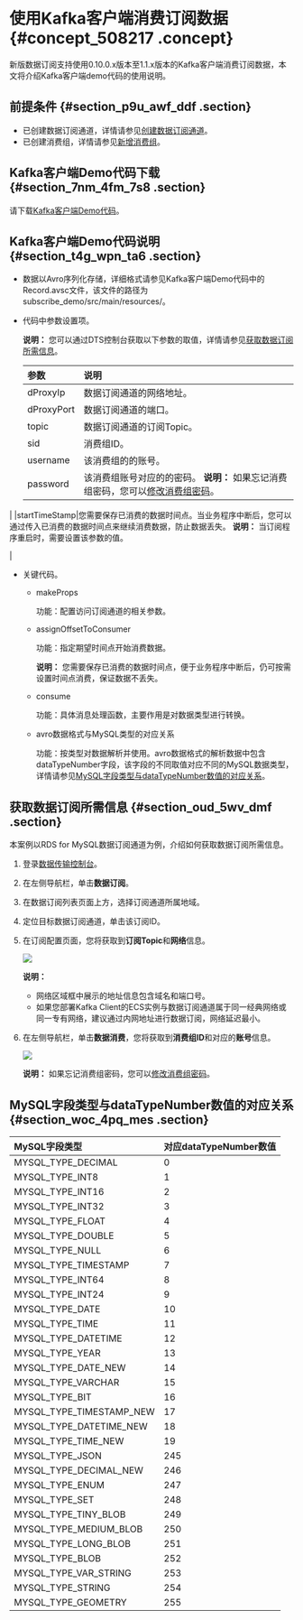 # 使用Kafka客户端消费订阅数据 {#concept_508217 .concept}

新版数据订阅支持使用0.10.0.x版本至1.1.x版本的Kafka客户端消费订阅数据，本文将介绍Kafka客户端demo代码的使用说明。

## 前提条件 {#section_p9u_awf_ddf .section}

-   已创建数据订阅通道，详情请参见[创建数据订阅通道](cn.zh-CN/用户指南/数据订阅（新）/创建数据订阅通道.md#)。
-   已创建消费组，详情请参见[新增消费组](cn.zh-CN/用户指南/数据订阅（新）/新增消费组.md#)。

## Kafka客户端Demo代码下载 {#section_7nm_4fm_7s8 .section}

请下载[Kafka客户端Demo代码](http://docs-aliyun.cn-hangzhou.oss.aliyun-inc.com/assets/attach/109395/cn_zh/1560419787994/subscribe_demo.tar)。

## Kafka客户端Demo代码说明 {#section_t4g_wpn_ta6 .section}

-   数据以Avro序列化存储，详细格式请参见Kafka客户端Demo代码中的Record.avsc文件，该文件的路径为subscribe\_demo/src/main/resources/。
-   代码中参数设置项。

    **说明：** 您可以通过DTS控制台获取以下参数的取值，详情请参见[获取数据订阅所需信息](#section_oud_5wv_dmf)。

    |参数|说明|
    |:-|:-|
    |dProxyIp|数据订阅通道的网络地址。|
    |dProxyPort|数据订阅通道的端口。|
    |topic|数据订阅通道的订阅Topic。|
    |sid|消费组ID。|
    |username|该消费组的的账号。|
    |password|该消费组账号对应的的密码。 **说明：** 如果忘记消费组密码，您可以[修改消费组密码](cn.zh-CN/用户指南/数据订阅（新）/管理消费组.md#section_isf_puz_17u)。

 |
    |startTimeStamp|您需要保存已消费的数据时间点。当业务程序中断后，您可以通过传入已消费的数据时间点来继续消费数据，防止数据丢失。 **说明：** 当订阅程序重启时，需要设置该参数的值。

 |

-   关键代码。
    -   makeProps

        功能：配置访问订阅通道的相关参数。

    -   assignOffsetToConsumer

        功能：指定期望时间点开始消费数据。

        **说明：** 您需要保存已消费的数据时间点，便于业务程序中断后，仍可按需设置时间点消费，保证数据不丢失。

    -   consume

        功能：具体消息处理函数，主要作用是对数据类型进行转换。

    -   avro数据格式与MySQL类型的对应关系

        功能：按类型对数据解析并使用。avro数据格式的解析数据中包含dataTypeNumber字段，该字段的不同取值对应不同的MySQL数据类型，详情请参见[MySQL字段类型与dataTypeNumber数值的对应关系](#section_woc_4pq_mes)。


## 获取数据订阅所需信息 {#section_oud_5wv_dmf .section}

本案例以RDS for MySQL数据订阅通道为例，介绍如何获取数据订阅所需信息。

1.  登录[数据传输控制台](https://dts.console.aliyun.com/)。
2.  在左侧导航栏，单击**数据订阅**。
3.  在数据订阅列表页面上方，选择订阅通道所属地域。
4.  定位目标数据订阅通道，单击该订阅ID。
5.  在订阅配置页面，您将获取到**订阅Topic**和**网络**信息。

    ![](http://static-aliyun-doc.oss-cn-hangzhou.aliyuncs.com/assets/img/408280/156047863948804_zh-CN.png)

    **说明：** 

    -   网络区域框中展示的地址信息包含域名和端口号。
    -   如果您部署Kafka Client的ECS实例与数据订阅通道属于同一经典网络或同一专有网络，建议通过内网地址进行数据订阅，网络延迟最小。
6.  在左侧导航栏，单击**数据消费**，您将获取到**消费组ID**和对应的**账号**信息。

    ![](http://static-aliyun-doc.oss-cn-hangzhou.aliyuncs.com/assets/img/408280/156047863948805_zh-CN.png)

    **说明：** 如果忘记消费组密码，您可以[修改消费组密码](cn.zh-CN/用户指南/数据订阅（新）/管理消费组.md#section_isf_puz_17u)。


## MySQL字段类型与dataTypeNumber数值的对应关系 {#section_woc_4pq_mes .section}

|MySQL字段类型|对应dataTypeNumber数值|
|:--------|:-----------------|
|MYSQL\_TYPE\_DECIMAL|0|
|MYSQL\_TYPE\_INT8|1|
|MYSQL\_TYPE\_INT16|2|
|MYSQL\_TYPE\_INT32|3|
|MYSQL\_TYPE\_FLOAT|4|
|MYSQL\_TYPE\_DOUBLE|5|
|MYSQL\_TYPE\_NULL|6|
|MYSQL\_TYPE\_TIMESTAMP|7|
|MYSQL\_TYPE\_INT64|8|
|MYSQL\_TYPE\_INT24|9|
|MYSQL\_TYPE\_DATE|10|
|MYSQL\_TYPE\_TIME|11|
|MYSQL\_TYPE\_DATETIME|12|
|MYSQL\_TYPE\_YEAR|13|
|MYSQL\_TYPE\_DATE\_NEW|14|
|MYSQL\_TYPE\_VARCHAR|15|
|MYSQL\_TYPE\_BIT|16|
|MYSQL\_TYPE\_TIMESTAMP\_NEW|17|
|MYSQL\_TYPE\_DATETIME\_NEW|18|
|MYSQL\_TYPE\_TIME\_NEW|19|
|MYSQL\_TYPE\_JSON|245|
|MYSQL\_TYPE\_DECIMAL\_NEW|246|
|MYSQL\_TYPE\_ENUM|247|
|MYSQL\_TYPE\_SET|248|
|MYSQL\_TYPE\_TINY\_BLOB|249|
|MYSQL\_TYPE\_MEDIUM\_BLOB|250|
|MYSQL\_TYPE\_LONG\_BLOB|251|
|MYSQL\_TYPE\_BLOB|252|
|MYSQL\_TYPE\_VAR\_STRING|253|
|MYSQL\_TYPE\_STRING|254|
|MYSQL\_TYPE\_GEOMETRY|255|

